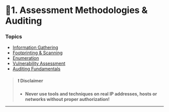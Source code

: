 # 📒1. Assessment Methodologies & Auditing

### Topics

* [Information Gathering](1-info-gathering.md)
* [Footprinting & Scanning](2-footprint-scan.md)
* [Enumeration](3-enumeration.md)
* [Vulnerability Assessment](4-va.md)
* [Auditing Fundamentals](5-audit.md)

> #### ❗ Disclaimer
>
> * **Never use tools and techniques on real IP addresses, hosts or networks without proper authorization!**

***
